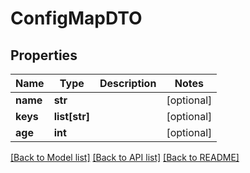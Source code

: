 # ConfigMapDTO

## Properties
Name | Type | Description | Notes
------------ | ------------- | ------------- | -------------
**name** | **str** |  | [optional] 
**keys** | **list[str]** |  | [optional] 
**age** | **int** |  | [optional] 

[[Back to Model list]](../README.md#documentation-for-models) [[Back to API list]](../README.md#documentation-for-api-endpoints) [[Back to README]](../README.md)


